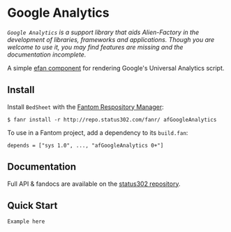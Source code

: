 # Google Analytics

*`Google Analytics` is a support library that aids Alien-Factory in the development of libraries, frameworks and applications.
Though you are welcome to use it, you may find features are missing and the documentation incomplete.*

A simple [efan component](http://www.fantomfactory.org/pods/afEfanXtra) for rendering Google's Universal Analytics script.



## Install

Install `BedSheet` with the [Fantom Respository Manager](http://fantom.org/doc/docFanr/Tool.html#install):

    $ fanr install -r http://repo.status302.com/fanr/ afGoogleAnalytics

To use in a Fantom project, add a dependency to its `build.fan`:

    depends = ["sys 1.0", ..., "afGoogleAnalytics 0+"]



## Documentation

Full API & fandocs are available on the [status302 repository](http://repo.status302.com/doc/afGoogleAnalytics/#overview).



## Quick Start

    Example here
